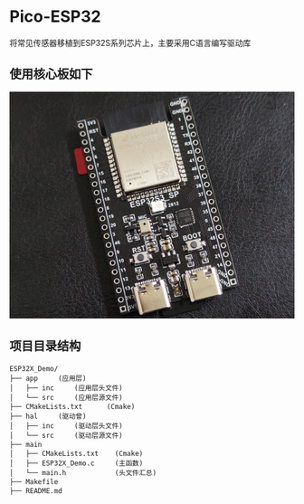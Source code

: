 # Pico-ESP32
将常见传感器移植到ESP32S系列芯片上，主要采用C语言编写驱动库

## 使用核心板如下
![image](https://github.com/BG6TPX/Pico-ESP32/blob/master/img_readme/ESP32S3.png)

## 项目目录结构
``` 
ESP32X_Demo/
├── app     (应用层)
│   ├── inc     (应用层头文件)
│   └── src     (应用层源文件)
├── CMakeLists.txt      (Cmake)
├── hal     (驱动曾)
│   ├── inc     (驱动层头文件)
│   └── src     (驱动层源文件)
├── main    
│   ├── CMakeLists.txt    (Cmake)
│   ├── ESP32X_Demo.c     (主函数)
│   └── main.h            (头文件汇总)
├── Makefile
├── README.md
```

